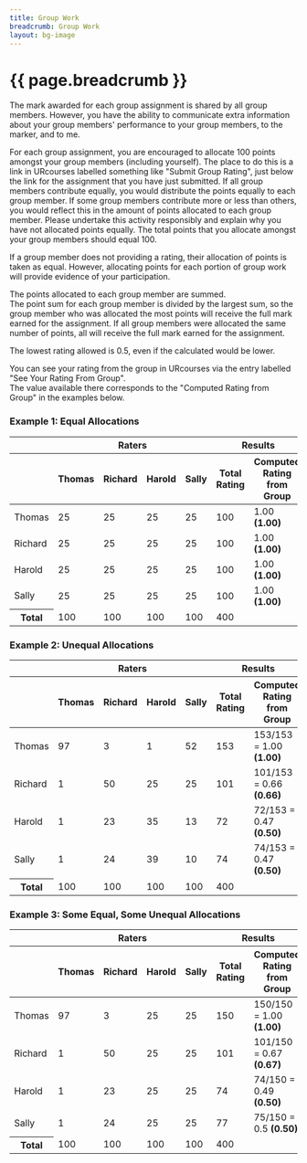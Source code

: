 ```yaml
---
title: Group Work
breadcrumb: Group Work
layout: bg-image
---
```

# {{ page.breadcrumb }}

The mark awarded for each group assignment is shared by all group members. However, you have the ability to communicate extra information about
your group members' performance to your group members,
to the marker, and to me.

For each group assignment,
you are encouraged to allocate 100 points amongst your group members
(including yourself).
The place to do this is a link in URcourses labelled something like
"Submit Group Rating",
just below the link for the assignment that you have just submitted.
If all group members contribute equally,
you would distribute the points equally to each group member.
If some group members contribute more or less than others,
you would reflect this in the amount of points allocated to each group member.
Please undertake this activity responsibly and explain why you have not
allocated points equally.
The total points that you allocate amongst your group members should equal 100.

If a group member does not providing a rating,
their allocation of points is taken as equal.
However, allocating points for each portion of
group work will provide evidence of your participation.

The points allocated to each group member are summed.  
The point sum for each group member is divided by the largest sum,
so the group member who was allocated the most points will receive
the full mark earned for the assignment.  If all group members were allocated
the same number of points, all will receive the full mark earned for the assignment.

The lowest rating allowed is 0.5, even if the calculated would be lower.

You can see your rating from the group in URcourses via the entry labelled
"See Your Rating From Group".  
The value available there corresponds to the
"Computed Rating from Group" in the examples below.

<h3>Example 1: Equal Allocations</h3>
  <div class="table-responsive">
    <table class="table table-bordered table-striped">
			<thead>
				<tr>
					<th></th>
					<th colspan="4">Raters</th>
					<th colspan="2">Results</th>
				</tr>
				<tr>
					<th></th>
					<th>Thomas</th>
					<th>Richard</th>
					<th>Harold</th>
					<th>Sally</th>
					<th>Total Rating</th>
					<th>Computed Rating from Group</th>
				</tr>
			</thead>
			<tbody>
				<tr>
					<td>Thomas</td>
					<td>25</td>
					<td>25</td>
					<td>25</td>
					<td>25</td>
					<td>100</td>
					<td>1.00 <strong>(1.00)</strong></td>
				</tr>
				<tr>
					<td>Richard</td>
					<td>25</td>
					<td>25</td>
					<td>25</td>
					<td>25</td>
					<td>100</td>
					<td>1.00 <strong>(1.00)</strong></td>
				</tr>
				<tr>
					<td>Harold</td>
					<td>25</td>
					<td>25</td>
					<td>25</td>
					<td>25</td>
					<td>100</td>
					<td>1.00 <strong>(1.00)</strong></td>
				</tr>
				<tr>
					<td>Sally</td>
					<td>25</td>
					<td>25</td>
					<td>25</td>
					<td>25</td>
					<td>100</td>
					<td>1.00 <strong>(1.00)</strong></td>
				</tr>
				<tr>
					<th>Total</th>
					<td>100</td>
					<td>100</td>
					<td>100</td>
					<td>100</td>
					<td>400</td>
					<td></td>
				</tr>
			</tbody>
		</table>
	</div>

<h3>Example 2: Unequal Allocations</h3>
  <div class="table-responsive">
		<table class="table table-bordered table-striped">
			<thead>
				<tr>
					<th></th>
					<th colspan="4">Raters</th>
					<th colspan="2">Results</th>
				</tr>
				<tr>
					<th></th>
					<th>Thomas</th>
					<th>Richard</th>
					<th>Harold</th>
					<th>Sally</th>
					<th>Total Rating</th>
					<th>Computed Rating from Group</th>
				</tr>
			</thead>
			<tbody>
				<tr>
					<td>Thomas</td>
					<td>97</td>
					<td>3</td>
					<td>1</td>
					<td>52</td>
					<td>153</td>
					<td>153/153 = 1.00 <strong>(1.00)</strong></td>
				</tr>
				<tr>
					<td>Richard</td>
					<td>1</td>
					<td>50</td>
					<td>25</td>
					<td>25</td>
					<td>101</td>
					<td>101/153 = 0.66 <strong>(0.66)</strong></td>
				</tr>
				<tr>
					<td>Harold</td>
					<td>1</td>
					<td>23</td>
					<td>35</td>
					<td>13</td>
					<td>72</td>
					<td>72/153 = 0.47 <strong>(0.50)</strong></td>
				</tr>
				<tr>
					<td>Sally</td>
					<td>1</td>
					<td>24</td>
					<td>39</td>
					<td>10</td>
					<td>74</td>
					<td>74/153 = 0.47 <strong>(0.50)</strong></td>
				</tr>
				<tr>
					<th>Total</th>
					<td>100</td>
					<td>100</td>
					<td>100</td>
					<td>100</td>
					<td>400</td>
					<td></td>
				</tr>
			</tbody>
		</table>
	</div>

<h3>Example 3: Some Equal, Some Unequal Allocations</h3>
  <div class="table-responsive">
		<table class="table table-bordered table-striped">
			<thead>
				<tr>
					<th></th>
					<th colspan="4">Raters</th>
					<th colspan="2">Results</th>
				</tr>
				<tr>
					<th></th>
					<th>Thomas</th>
					<th>Richard</th>
					<th>Harold</th>
					<th>Sally</th>
					<th>Total Rating</th>
					<th>Computed Rating from Group</th>
				</tr>
			</thead>
			<tbody>
				<tr>
					<td>Thomas</td>
					<td>97</td>
					<td>3</td>
					<td>25</td>
					<td>25</td>
					<td>150</td>
					<td>150/150 = 1.00 <strong>(1.00)</strong></td>
				</tr>
				<tr>
					<td>Richard</td>
					<td>1</td>
					<td>50</td>
					<td>25</td>
					<td>25</td>
					<td>101</td>
					<td>101/150 = 0.67 <strong>(0.67)</strong></td>
				</tr>
				<tr>
					<td>Harold</td>
					<td>1</td>
					<td>23</td>
					<td>25</td>
					<td>25</td>
					<td>74</td>
					<td>74/150 = 0.49 <strong>(0.50)</strong></td>
				</tr>
				<tr>
					<td>Sally</td>
					<td>1</td>
					<td>24</td>
					<td>25</td>
					<td>25</td>
					<td>77</td>
					<td>75/150 = 0.5 <strong>(0.50)</strong></td>
				</tr>
				<tr>
					<th>Total</th>
					<td>100</td>
					<td>100</td>
					<td>100</td>
					<td>100</td>
					<td>400</td>
					<td></td>
				</tr>
			</tbody>
		</table>
	</div>
